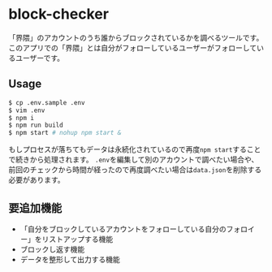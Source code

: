 # block-checker
「界隈」のアカウントのうち誰からブロックされているかを調べるツールです。
このアプリでの「界隈」とは自分がフォローしているユーザーがフォローしているユーザーです。

## Usage
```sh
$ cp .env.sample .env
$ vim .env
$ npm i
$ npm run build
$ npm start # nohup npm start &
```

もしプロセスが落ちてもデータは永続化されているので再度`npm start`することで続きから処理されます。
`.env`を編集して別のアカウントで調べたい場合や、前回のチェックから時間が経ったので再度調べたい場合は`data.json`を削除する必要があります。

## 要追加機能
- 「自分をブロックしているアカウントをフォローしている自分のフォロイー」をリストアップする機能
- ブロックし返す機能
- データを整形して出力する機能
